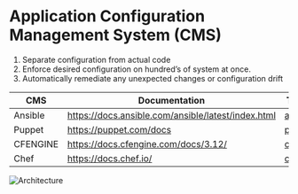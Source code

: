 # Application Configuration Management System (CMS)
1. Separate configuration from actual code
2. Enforce desired configuration on hundred’s of system at once.
3. Automatically remediate any unexpected changes or configuration drift

| CMS      | Documentation                                      | Tutorial                                                                                             |
|----------|----------------------------------------------------|------------------------------------------------------------------------------------------------------|
| Ansible  | https://docs.ansible.com/ansible/latest/index.html | [ansible]()                                                                                          |
| Puppet   | https://puppet.com/docs                            | [puppet](https://github.com/Ankit-rana/configuration-system-tutorial/blob/master/puppet-tutorial.md) |
| CFENGINE | https://docs.cfengine.com/docs/3.12/               | [cfengine]()                                                                                         |
| Chef     | https://docs.chef.io/                              | [chef]()                                                                                             |

![Architecture](http://blog.kwnetapps.com/wp-content/uploads/2017/11/cm-architecture.png)
